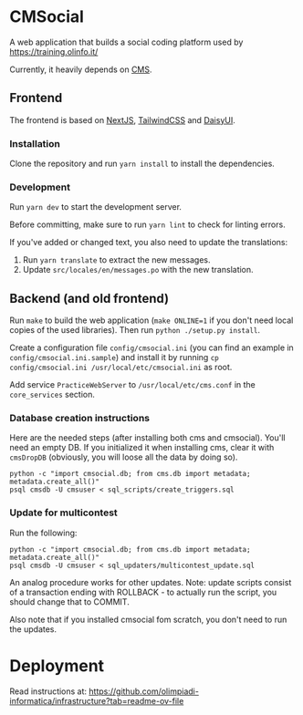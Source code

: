 # CMSocial

A web application that builds a social coding platform used by
https://training.olinfo.it/

Currently, it heavily depends on [CMS](https://github.com/cms-dev/cms).

## Frontend

The frontend is based on [NextJS](https://nextjs.org/),
[TailwindCSS](https://tailwindcss.com/) and [DaisyUI](https://daisyui.com/).

### Installation

Clone the repository and run `yarn install` to install the dependencies.

### Development

Run `yarn dev` to start the development server.

Before committing, make sure to run `yarn lint` to check for linting errors.

If you've added or changed text, you also need to update the translations:

1. Run `yarn translate` to extract the new messages.
2. Update `src/locales/en/messages.po` with the new translation.

## Backend (and old frontend)

Run `make` to build the web application (`make ONLINE=1` if you don't need local
copies of the used libraries). Then run `python ./setup.py install`.

Create a configuration file `config/cmsocial.ini` (you can find an example in
`config/cmsocial.ini.sample`) and install it by running  `cp config/cmsocial.ini
/usr/local/etc/cmsocial.ini` as root.

Add service `PracticeWebServer` to `/usr/local/etc/cms.conf` in the
`core_services` section.

### Database creation instructions

Here are the needed steps (after installing both cms and cmsocial). You'll need
an empty DB. If you initialized it when installing cms, clear it with
`cmsDropDB` (obviously, you will loose all the data by doing so).

    python -c "import cmsocial.db; from cms.db import metadata; metadata.create_all()"
    psql cmsdb -U cmsuser < sql_scripts/create_triggers.sql

### Update for multicontest

Run the following:

    python -c "import cmsocial.db; from cms.db import metadata; metadata.create_all()"
    psql cmsdb -U cmsuser < sql_updaters/multicontest_update.sql

An analog procedure works for other updates. Note: update scripts consist of a
transaction ending with ROLLBACK - to actually run the script, you should change
that to COMMIT.

Also note that if you installed cmsocial fom scratch, you don't need to run the
updates.

# Deployment

Read instructions at:
https://github.com/olimpiadi-informatica/infrastructure?tab=readme-ov-file
